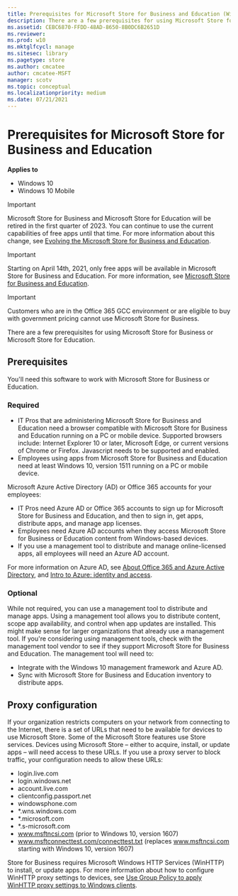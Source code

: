 ```yaml
---
title: Prerequisites for Microsoft Store for Business and Education (Windows 10)
description: There are a few prerequisites for using Microsoft Store for Business or Microsoft Store for Education.
ms.assetid: CEBC6870-FFDD-48AD-8650-8B0DC6B2651D
ms.reviewer: 
ms.prod: w10
ms.mktglfcycl: manage
ms.sitesec: library
ms.pagetype: store
ms.author: cmcatee
author: cmcatee-MSFT
manager: scotv
ms.topic: conceptual
ms.localizationpriority: medium
ms.date: 07/21/2021
---
```


# Prerequisites for Microsoft Store for Business and Education

**Applies to**

-   Windows 10
-   Windows 10 Mobile

> [!IMPORTANT]
> Microsoft Store for Business and Microsoft Store for Education will be retired in the first quarter of 2023. You can continue to use the current capabilities of free apps until that time. For more information about this change, see [Evolving the Microsoft Store for Business and Education](https://aka.ms/windows/msfb_evolution).

> [!IMPORTANT]
> Starting on April 14th, 2021, only free apps will be available in Microsoft Store for Business and Education. For more information, see [Microsoft Store for Business and Education](index.md).

> [!IMPORTANT]
> Customers who are in the Office 365 GCC environment or are eligible to buy with government pricing cannot use Microsoft Store for Business.

There are a few prerequisites for using Microsoft Store for Business or Microsoft Store for Education.

## Prerequisites

You'll need this software to work with Microsoft Store for Business or Education.

### Required

-   IT Pros that are administering Microsoft Store for Business and Education need a browser compatible with Microsoft Store for Business and Education running on a PC or mobile device. Supported browsers include: Internet Explorer 10 or later, Microsoft Edge, or current versions of Chrome or Firefox. Javascript needs to be supported and enabled. 
-   Employees using apps from Microsoft Store for Business and Education need at least Windows 10, version 1511 running on a PC or mobile device.

Microsoft Azure Active Directory (AD) or Office 365 accounts for your employees:
-   IT Pros need Azure AD or Office 365 accounts to sign up for Microsoft Store for Business and Education, and then to sign in, get apps, distribute apps, and manage app licenses.
-   Employees need Azure AD accounts when they access Microsoft Store for Business or Education content from Windows-based devices.
-   If you use a management tool to distribute and manage online-licensed apps, all employees will need an Azure AD account.

For more information on Azure AD, see [About Office 365 and Azure Active Directory](/previous-versions//dn509517(v=technet.10)), and [Intro to Azure: identity and access](https://go.microsoft.com/fwlink/p/?LinkId=708611).

### Optional

While not required, you can use a management tool to distribute and manage apps. Using a management tool allows you to distribute content, scope app availability, and control when app updates are installed. This might make sense for larger organizations that already use a management tool. If you're considering using management tools, check with the management tool vendor to see if they support Microsoft Store for Business and Education. The management tool will need to:

-   Integrate with the Windows 10 management framework and Azure AD.
-   Sync with Microsoft Store for Business and Education inventory to distribute apps.

## Proxy configuration

If your organization restricts computers on your network from connecting to the Internet, there is a set of URLs that need to be available for devices to use Microsoft Store. Some of the Microsoft Store features use Store services. Devices using Microsoft Store – either to acquire, install, or update apps – will need access to these URLs. If you use a proxy server to block traffic, your configuration needs to allow these URLs:

- login.live.com
- login.windows.net
- account.live.com
- clientconfig.passport.net
- windowsphone.com
- \*.wns.windows.com
- \*.microsoft.com
- \*.s-microsoft.com
- www.msftncsi.com (prior to Windows 10, version 1607)
- www.msftconnecttest.com/connecttest.txt (replaces www.msftncsi.com
  starting with Windows 10, version 1607)
 
Store for Business requires Microsoft Windows HTTP Services (WinHTTP) to install, or update apps.
For more information about how to configure WinHTTP proxy settings to devices, see [Use Group Policy to apply WinHTTP proxy settings to Windows clients](https://support.microsoft.com/help/4494447/use-group-policy-to-apply-winhttp-proxy-settings-to-clients).
